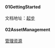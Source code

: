 #### 01GettingStarted
文档地址：[起步](https://www.webpackjs.com/guides/getting-started/)

#### 02AssetManagement
[管理资源](https://www.webpackjs.com/guides/asset-management/)